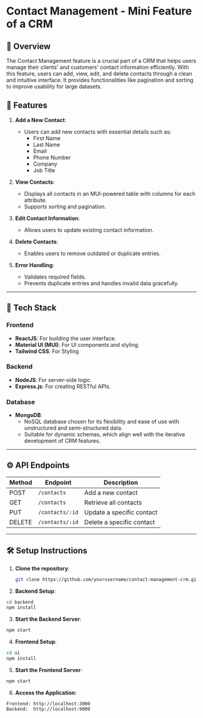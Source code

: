 # Contact Management - Mini Feature of a CRM

## 📝 Overview

The Contact Management feature is a crucial part of a CRM that helps users manage their clients' and customers' contact information efficiently. With this feature, users can add, view, edit, and delete contacts through a clean and intuitive interface. It provides functionalities like pagination and sorting to improve usability for large datasets.

## 🔧 Features

1. **Add a New Contact**: 
   - Users can add new contacts with essential details such as:
     - First Name
     - Last Name
     - Email
     - Phone Number
     - Company
     - Job Title

2. **View Contacts**: 
   - Displays all contacts in an MUI-powered table with columns for each attribute.
   - Supports sorting and pagination.

3. **Edit Contact Information**: 
   - Allows users to update existing contact information.

4. **Delete Contacts**: 
   - Enables users to remove outdated or duplicate entries.

5. **Error Handling**:
   - Validates required fields.
   - Prevents duplicate entries and handles invalid data gracefully.

---

## 🚀 Tech Stack

### Frontend
- **ReactJS**: For building the user interface.
- **Material UI (MUI)**: For UI components and styling.
- **Tailwind CSS**: For Styling

### Backend
- **NodeJS**: For server-side logic.
- **Express.js**: For creating RESTful APIs.

### Database
- **MongoDB**:
  - NoSQL database chosen for its flexibility and ease of use with unstructured and semi-structured data.
  - Suitable for dynamic schemas, which align well with the iterative development of CRM features.


---

## ⚙️ API Endpoints

| Method | Endpoint       | Description                       |
|--------|----------------|-----------------------------------|
| POST   | `/contacts`    | Add a new contact                |
| GET    | `/contacts`    | Retrieve all contacts            |
| PUT    | `/contacts/:id`| Update a specific contact         |
| DELETE | `/contacts/:id`| Delete a specific contact         |

---

## 🛠️ Setup Instructions

1. **Clone the repository**:
   ```bash
   git clone https://github.com/yourusername/contact-management-crm.git](https://github.com/Vinit-180/Contact-Management---Mini-Feature-of-a-CRM
   ```
2. **Backend Setup**:
```bash
cd backend
npm install
```
3. **Start the Backend Server**:
```bash
npm start
```
4. **Frontend Setup**:
```bash
cd ui
npm install
```

5. **Start the Frontend Server**:
```bash
npm start
```


6. **Access the Application**:
```
Frontend: http://localhost:3000
Backend:  http://localhost:9000
```



